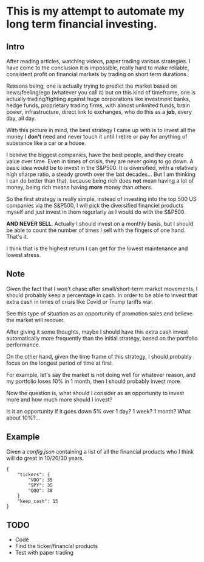 # This is my attempt to automate my long term financial investing.

## Intro

After reading articles, watching videos, paper trading various strategies. I have come to the conclusion it is impossible, really hard to make reliable, consistent profit on financial markets by trading on short term durations.

Reasons being, one is actually trying to predict the market based on news/feeling/ego (whatever you call it) but on this kind of timeframe, one is actually trading/fighting against huge corporations like investment banks, hedge funds, proprietary trading firms, with almost unlimited funds, brain power, infrastructure, direct link to exchanges, who do this as a **job**, every day, all day.

With this picture in mind, the best strategy I came up with is to invest all the money I **don't** need and never touch it until I retire or pay for anything of substance like a car or a house.

I believe the biggest companies, have the best people, and they create value over time. Even in times of crisis, they are never going to go down.
A basic idea would be to invest in the S&P500. It is diversified, with a relatively high sharpe ratio, a steady growth over the last decades...
But I am thinking I can do better than that, because being rich does **not** mean having a lot of money, being rich means having **more** money than others.

So the first strategy is really simple, instead of investing into the top 500 US companies via the S&P500, I will pick the diversified financiel products myself and just invest in them regurlarly as I would do with the S&P500.

**AND NEVER SELL**. Actually I should invest on a monthly basis, but I should be able to count the number of times I sell with the fingers of one hand.
That's it.

I think that is the highest return I can get for the lowest maintenance and lowest stress.

## Note

Given the fact that I won't chase after small/short-term market movements, I should probably keep a percentage in cash.
In order to be able to invest that extra cash in times of crisis like Covid or Trump tariffs war.

See this type of situation as an opportunity of promotion sales and believe the market will recover.

After giving it some thoughts, maybe I should have this extra cash invest automatically more frequently than the initial strategy, based on the portfolio performance.

On the other hand, given the time frame of this strategy, I should probably focus on the longest period of time at first.

For example, let's say the market is not doing well for whatever reason, and my portfolio loses 10% in 1 month, then I should probably invest more.

Now the question is, what should I consider as an opportunity to invest more and how much more should I invest?

Is it an opportunity if it goes down 5% over 1 day? 1 week? 1 month? What about 10%?...

## Example

Given a _config.json_ containing a list of all the financial products who I think will do great in 10/20/30 years.

```
{
    "tickers": {
        "VOO": 35
        "SPY": 35
        "QQQ": 30
    }
    "keep_cash": 15
}
```

## TODO

- Code
- Find the ticker/financial products
- Test with paper trading
